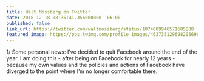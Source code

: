 ```yaml
---
title: Walt Mossberg on Twitter
date: 2018-12-18 08:35:41.356000000 -06:00
published: false
link_url: https://twitter.com/waltmossberg/status/1074689946571685888
featured_image: https://pbs.twimg.com/profile_images/463735129698205696/lgV8ScFe_400x400.jpeg
---
```


1/ Some personal news: I've decided to quit Facebook around the end of the year. I am doing this - after being on Facebook for nearly 12 years - because my own values and the policies and actions of Facebook have diverged to the point where I’m no longer comfortable there.